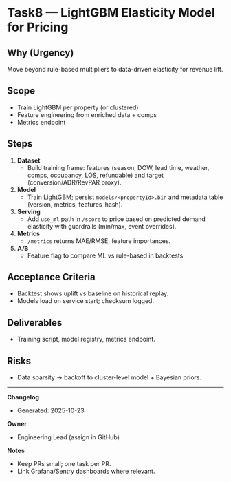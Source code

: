 # Task8 — LightGBM Elasticity Model for Pricing

## Why (Urgency)

Move beyond rule-based multipliers to data-driven elasticity for revenue lift.

## Scope

- Train LightGBM per property (or clustered)
- Feature engineering from enriched data + comps
- Metrics endpoint

## Steps

1. **Dataset**
   - Build training frame: features (season, DOW, lead time, weather, comps, occupancy, LOS, refundable) and target (conversion/ADR/RevPAR proxy).
2. **Model**
   - Train LightGBM; persist `models/<propertyId>.bin` and metadata table (version, metrics, features_hash).
3. **Serving**
   - Add `use_ml` path in `/score` to price based on predicted demand elasticity with guardrails (min/max, event overrides).
4. **Metrics**
   - `/metrics` returns MAE/RMSE, feature importances.
5. **A/B**
   - Feature flag to compare ML vs rule-based in backtests.

## Acceptance Criteria

- Backtest shows uplift vs baseline on historical replay.
- Models load on service start; checksum logged.

## Deliverables

- Training script, model registry, metrics endpoint.

## Risks

- Data sparsity → backoff to cluster-level model + Bayesian priors.

---

**Changelog**

- Generated: 2025-10-23

**Owner**

- Engineering Lead (assign in GitHub)

**Notes**

- Keep PRs small; one task per PR.
- Link Grafana/Sentry dashboards where relevant.
